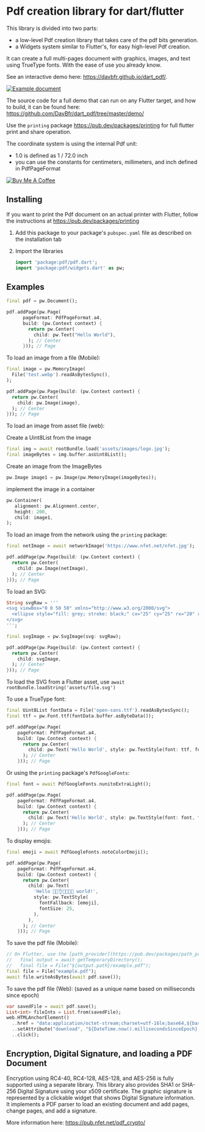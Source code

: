 # Pdf creation library for dart/flutter

This library is divided into two parts:

- a low-level Pdf creation library that takes care of the pdf bits generation.
- a Widgets system similar to Flutter's, for easy high-level Pdf creation.

It can create a full multi-pages document with graphics,
images, and text using TrueType fonts. With the ease of use you already know.

See an interactive demo here: <https://davbfr.github.io/dart_pdf/>.

<a href="https://davbfr.github.io/dart_pdf/">
<img alt="Example document" src="https://raw.githubusercontent.com/DavBfr/dart_pdf/master/pdf/example.jpg">
</a>

The source code for a full demo that can run on any Flutter target, and how to build,
it can be found here:
<https://github.com/DavBfr/dart_pdf/tree/master/demo/>

Use the `printing` package <https://pub.dev/packages/printing>
for full flutter print and share operation.

The coordinate system is using the internal Pdf unit:

- 1.0 is defined as 1 / 72.0 inch
- you can use the constants for centimeters, millimeters, and inch defined in PdfPageFormat

[![Buy Me A Coffee](https://bmc-cdn.nyc3.digitaloceanspaces.com/BMC-button-images/custom_images/orange_img.png "Buy Me A Coffee")](https://www.buymeacoffee.com/JORBmbw9h "Buy Me A Coffee")

## Installing

If you want to print the Pdf document on an actual printer with Flutter,
follow the instructions at <https://pub.dev/packages/printing>

1. Add this package to your package's `pubspec.yaml` file as described
   on the installation tab

2. Import the libraries

   ```dart
   import 'package:pdf/pdf.dart';
   import 'package:pdf/widgets.dart' as pw;
   ```

## Examples

```dart
final pdf = pw.Document();

pdf.addPage(pw.Page(
      pageFormat: PdfPageFormat.a4,
      build: (pw.Context context) {
        return pw.Center(
          child: pw.Text("Hello World"),
        ); // Center
      })); // Page
```

To load an image from a file (Mobile):

```dart
final image = pw.MemoryImage(
  File('test.webp').readAsBytesSync(),
);

pdf.addPage(pw.Page(build: (pw.Context context) {
  return pw.Center(
    child: pw.Image(image),
  ); // Center
})); // Page
```

To load an image from asset file (web):

Create a Uint8List from the image

```dart
final img = await rootBundle.load('assets/images/logo.jpg');
final imageBytes = img.buffer.asUint8List();
```

Create an image from the ImageBytes

```dart
pw.Image image1 = pw.Image(pw.MemoryImage(imageBytes));
```

implement the image in a container

```dart
pw.Container(
   alignment: pw.Alignment.center,
   height: 200,
   child: image1,
);
```

To load an image from the network using the `printing` package:

```dart
final netImage = await networkImage('https://www.nfet.net/nfet.jpg');

pdf.addPage(pw.Page(build: (pw.Context context) {
  return pw.Center(
    child: pw.Image(netImage),
  ); // Center
})); // Page
```

To load an SVG:

```dart
String svgRaw = '''
<svg viewBox="0 0 50 50" xmlns="http://www.w3.org/2000/svg">
  <ellipse style="fill: grey; stroke: black;" cx="25" cy="25" rx="20" ry="20"></ellipse>
</svg>
''';

final svgImage = pw.SvgImage(svg: svgRaw);

pdf.addPage(pw.Page(build: (pw.Context context) {
  return pw.Center(
    child: svgImage,
  ); // Center
})); // Page
```

To load the SVG from a Flutter asset, use `await rootBundle.loadString('assets/file.svg')`

To use a TrueType font:

```dart
final Uint8List fontData = File('open-sans.ttf').readAsBytesSync();
final ttf = pw.Font.ttf(fontData.buffer.asByteData());

pdf.addPage(pw.Page(
    pageFormat: PdfPageFormat.a4,
    build: (pw.Context context) {
      return pw.Center(
        child: pw.Text('Hello World', style: pw.TextStyle(font: ttf, fontSize: 40)),
      ); // Center
    })); // Page
```

Or using the `printing` package's `PdfGoogleFonts`:

```dart
final font = await PdfGoogleFonts.nunitoExtraLight();

pdf.addPage(pw.Page(
    pageFormat: PdfPageFormat.a4,
    build: (pw.Context context) {
      return pw.Center(
        child: pw.Text('Hello World', style: pw.TextStyle(font: font, fontSize: 40)),
      ); // Center
    })); // Page
```

To display emojis:

```dart
final emoji = await PdfGoogleFonts.notoColorEmoji();

pdf.addPage(pw.Page(
    pageFormat: PdfPageFormat.a4,
    build: (pw.Context context) {
      return pw.Center(
        child: pw.Text(
          'Hello 🐒💁👌🎍😍🦊👨 world!',
          style: pw.TextStyle(
            fontFallback: [emoji],
            fontSize: 25,
          ),
        ),
      ); // Center
    })); // Page
```

To save the pdf file (Mobile):

```dart
// On Flutter, use the [path_provider](https://pub.dev/packages/path_provider) library:
//   final output = await getTemporaryDirectory();
//   final file = File("${output.path}/example.pdf");
final file = File("example.pdf");
await file.writeAsBytes(await pdf.save());
```

To save the pdf file (Web):
(saved as a unique name based on milliseconds since epoch)

```dart
var savedFile = await pdf.save();
List<int> fileInts = List.from(savedFile);
web.HTMLAnchorElement()
  ..href = "data:application/octet-stream;charset=utf-16le;base64,${base64.encode(fileInts)}"
  ..setAttribute("download", "${DateTime.now().millisecondsSinceEpoch}.pdf")
  ..click();
```

## Encryption, Digital Signature, and loading a PDF Document

Encryption using RC4-40, RC4-128, AES-128, and AES-256 is fully supported using a separate library.
This library also provides SHA1 or SHA-256 Digital Signature using your x509 certificate. The graphic signature is represented by a clickable widget that shows Digital Signature information.
It implements a PDF parser to load an existing document and add pages, change pages, and add a signature.

More information here: <https://pub.nfet.net/pdf_crypto/>
